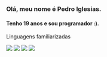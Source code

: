 ### Olá, meu nome é Pedro Iglesias.  
#### Tenho 19 anos e sou programador :).

Linguagens familiarizadas

<div>
<img src="https://img.shields.io/badge/HTML-239120?style=for-the-badge&logo=html5&logoColor=white"><img/>
<img src="https://img.shields.io/badge/CSS-239120?&style=for-the-badge&logo=css3&logoColor=white"><img/>
<img src="https://img.shields.io/badge/JavaScript-323330?style=for-the-badge&logo=javascript&logoColor=F7DF1"><img/>
<img src="https://img.shields.io/badge/C-00599C?style=for-the-badge&logo=c&logoColor=white"><img/>
<div/>



















